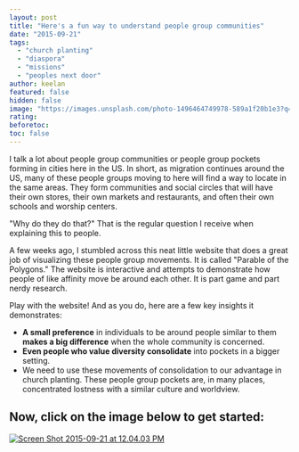 ```yaml
---
layout: post
title: "Here's a fun way to understand people group communities"
date: "2015-09-21"
tags: 
  - "church planting"
  - "diaspora"
  - "missions"
  - "peoples next door"
author: keelan
featured: false
hidden: false
image: "https://images.unsplash.com/photo-1496464749978-589a1f20b1e3?q=80&w=2074&auto=format&fit=crop&ixlib=rb-4.0.3&ixid=M3wxMjA3fDB8MHxwaG90by1wYWdlfHx8fGVufDB8fHx8fA%3D%3D"
rating:
beforetoc:
toc: false
---
```


I talk a lot about people group communities or people group pockets forming in cities here in the US. In short, as migration continues around the US, many of these people groups moving to here will find a way to locate in the same areas. They form communities and social circles that will have their own stores, their own markets and restaurants, and often their own schools and worship centers.

"Why do they do that?" That is the regular question I receive when explaining this to people.

A few weeks ago, I stumbled across this neat little website that does a great job of visualizing these people group movements. It is called "Parable of the Polygons." The website is interactive and attempts to demonstrate how people of like affinity move be around each other. It is part game and part nerdy research.

Play with the website! And as you do, here are a few key insights it demonstrates:

- **A small preference** in individuals to be around people similar to them **makes a big difference** when the whole community is concerned.
- **Even people who value diversity consolidate** into pockets in a bigger setting.
- We need to use these movements of consolidation to our advantage in church planting. These people group pockets are, in many places, concentrated lostness with a similar culture and worldview.

## Now, click on the image below to get started:

[![Screen Shot 2015-09-21 at 12.04.03 PM](images/80243-screen-shot-2015-09-21-at-12.04.03-pm.png)](http://ncase.me/polygons/)
